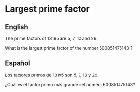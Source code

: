 # Largest prime factor

## English

The prime factors of 13195 are 5, 7, 13 and 29.

What is the largest prime factor of the number 600851475143 ?

## Español

Los factores primos de 13195 son 5, 7, 13 y 29.

¿Cuál es el factor primo más grande del número 600851475143?
